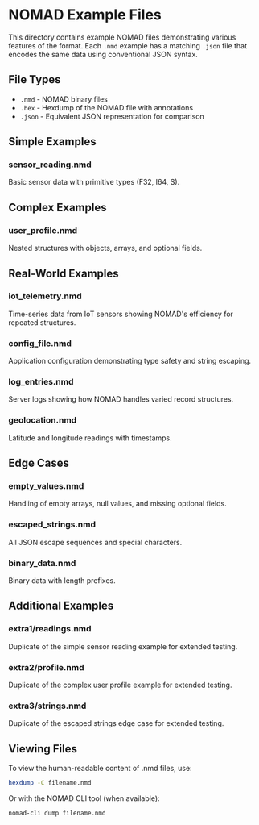 # NOMAD Example Files

This directory contains example NOMAD files demonstrating various features of the format.  Each `.nmd` example has a matching `.json` file that encodes the same data using conventional JSON syntax.

## File Types

- `.nmd` - NOMAD binary files
- `.hex` - Hexdump of the NOMAD file with annotations
- `.json` - Equivalent JSON representation for comparison

## Simple Examples

### sensor_reading.nmd
Basic sensor data with primitive types (F32, I64, S).

## Complex Examples

### user_profile.nmd
Nested structures with objects, arrays, and optional fields.

## Real-World Examples

### iot_telemetry.nmd
Time-series data from IoT sensors showing NOMAD's efficiency for repeated structures.

### config_file.nmd
Application configuration demonstrating type safety and string escaping.

### log_entries.nmd
Server logs showing how NOMAD handles varied record structures.

### geolocation.nmd
Latitude and longitude readings with timestamps.

## Edge Cases

### empty_values.nmd
Handling of empty arrays, null values, and missing optional fields.

### escaped_strings.nmd
All JSON escape sequences and special characters.

### binary_data.nmd
Binary data with length prefixes.

## Additional Examples

### extra1/readings.nmd
Duplicate of the simple sensor reading example for extended testing.

### extra2/profile.nmd
Duplicate of the complex user profile example for extended testing.

### extra3/strings.nmd
Duplicate of the escaped strings edge case for extended testing.

## Viewing Files

To view the human-readable content of .nmd files, use:
```bash
hexdump -C filename.nmd
```

Or with the NOMAD CLI tool (when available):
```bash
nomad-cli dump filename.nmd
```
